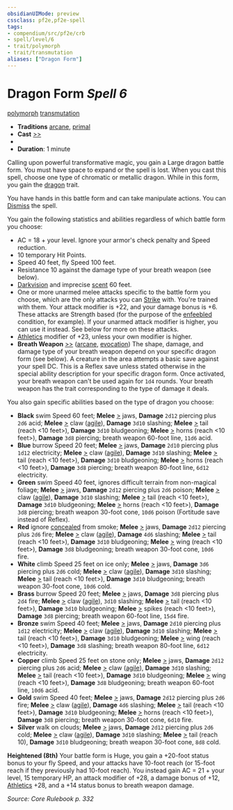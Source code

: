 ```yaml
---
obsidianUIMode: preview
cssclass: pf2e,pf2e-spell
tags:
- compendium/src/pf2e/crb
- spell/level/6
- trait/polymorph
- trait/transmutation
aliases: ["Dragon Form"]
---
```

# Dragon Form *Spell 6*   
[polymorph](rules/traits/polymorph.md "Polymorph Effect Trait")  [transmutation](rules/traits/transmutation.md "Transmutation School Trait")  

- **Traditions** [arcane](rules/traits/arcane.md "Arcane Tradition Trait"), [primal](rules/traits/primal.md "Primal Tradition Trait")
- **Cast** [>>](rules/core-rulebook/chapter-9-playing-the-game.md#Actions "Two-Action") 
- 
- **Duration**: 1 minute

Calling upon powerful transformative magic, you gain a Large dragon battle form. You must have space to expand or the spell is lost. When you cast this spell, choose one type of chromatic or metallic dragon. While in this form, you gain the [dragon](rules/traits/dragon.md "Dragon Creature Type Trait") trait.

You have hands in this battle form and can take manipulate actions. You can [Dismiss](rules/actions/dismiss.md) the spell.

You gain the following statistics and abilities regardless of which battle form you choose:

- AC = 18 + your level. Ignore your armor's check penalty and Speed reduction.
- 10 temporary Hit Points.
- Speed 40 feet, fly Speed 100 feet.
- Resistance 10 against the damage type of your breath weapon (see below).
- [Darkvision](rules/abilities/darkvision.md) and imprecise [scent](rules/abilities/scent.md) 60 feet.
- One or more unarmed melee attacks specific to the battle form you choose, which are the only attacks you can [Strike](rules/actions/strike.md) with. You're trained with them. Your attack modifier is +22, and your damage bonus is +6. These attacks are Strength based (for the purpose of the [enfeebled](rules/conditions.md#Enfeebled) condition, for example). If your unarmed attack modifier is higher, you can use it instead. See below for more on these attacks.
- [Athletics](compendium/skills.md#Athletics) modifier of +23, unless your own modifier is higher.
- **Breath Weapon** [>>](rules/core-rulebook/chapter-9-playing-the-game.md#Actions "Two-Action") ([arcane](rules/traits/arcane.md "Arcane Tradition Trait"), [evocation](rules/traits/evocation.md "Evocation School Trait")) The shape, damage, and damage type of your breath weapon depend on your specific dragon form (see below). A creature in the area attempts a basic save against your spell DC. This is a Reflex save unless stated otherwise in the special ability description for your specific dragon form. Once activated, your breath weapon can't be used again for `1d4` rounds. Your breath weapon has the trait corresponding to the type of damage it deals.

You also gain specific abilities based on the type of dragon you choose:

- **Black** swim Speed 60 feet; **Melee** [>](rules/core-rulebook/chapter-9-playing-the-game.md#Actions "Single Action") jaws, **Damage** `2d12` piercing plus `2d6` acid; **Melee** [>](rules/core-rulebook/chapter-9-playing-the-game.md#Actions "Single Action") claw ([agile](rules/traits/agile.md "Agile Weapon Trait")), **Damage** `3d10` slashing; **Melee** [>](rules/core-rulebook/chapter-9-playing-the-game.md#Actions "Single Action") tail (reach <10 feet>), **Damage** `3d10` bludgeoning; **Melee** [>](rules/core-rulebook/chapter-9-playing-the-game.md#Actions "Single Action") horns (reach <10 feet>), **Damage** `3d8` piercing; breath weapon 60-foot line, `11d6` acid.
- **Blue** burrow Speed 20 feet; **Melee** [>](rules/core-rulebook/chapter-9-playing-the-game.md#Actions "Single Action") jaws, **Damage** `2d10` piercing plus `1d12` electricity; **Melee** [>](rules/core-rulebook/chapter-9-playing-the-game.md#Actions "Single Action") claw ([agile](rules/traits/agile.md "Agile Weapon Trait")), **Damage** `3d10` slashing; **Melee** [>](rules/core-rulebook/chapter-9-playing-the-game.md#Actions "Single Action") tail (reach <10 feet>), **Damage** `3d10` bludgeoning; **Melee** [>](rules/core-rulebook/chapter-9-playing-the-game.md#Actions "Single Action") horns (reach <10 feet>), **Damage** `3d8` piercing; breath weapon 80-foot line, `6d12` electricity.
- **Green** swim Speed 40 feet, ignores difficult terrain from non-magical foliage; **Melee** [>](rules/core-rulebook/chapter-9-playing-the-game.md#Actions "Single Action") jaws, **Damage** `2d12` piercing plus `2d6` poison; **Melee** [>](rules/core-rulebook/chapter-9-playing-the-game.md#Actions "Single Action") claw ([agile](rules/traits/agile.md "Agile Weapon Trait")), **Damage** `3d10` slashing; **Melee** [>](rules/core-rulebook/chapter-9-playing-the-game.md#Actions "Single Action") tail (reach <10 feet>), **Damage** `3d10` bludgeoning; **Melee** [>](rules/core-rulebook/chapter-9-playing-the-game.md#Actions "Single Action") horns (reach <10 feet>), **Damage** `3d8` piercing; breath weapon 30-foot cone, `10d6` poison (Fortitude save instead of Reflex).
- **Red** ignore [concealed](rules/conditions.md#Concealed) from smoke; **Melee** [>](rules/core-rulebook/chapter-9-playing-the-game.md#Actions "Single Action") jaws, **Damage** `2d12` piercing plus `2d6` fire; **Melee** [>](rules/core-rulebook/chapter-9-playing-the-game.md#Actions "Single Action") claw ([agile](rules/traits/agile.md "Agile Weapon Trait")), **Damage** `4d6` slashing; **Melee** [>](rules/core-rulebook/chapter-9-playing-the-game.md#Actions "Single Action") tail (reach <10 feet>), **Damage** `3d10` bludgeoning; **Melee** [>](rules/core-rulebook/chapter-9-playing-the-game.md#Actions "Single Action") wing (reach <10 feet>), **Damage** `3d8` bludgeoning; breath weapon 30-foot cone, `10d6` fire.
- **White** climb Speed 25 feet on ice only; **Melee** [>](rules/core-rulebook/chapter-9-playing-the-game.md#Actions "Single Action") jaws, **Damage** `3d6` piercing plus `2d6` cold; **Melee** [>](rules/core-rulebook/chapter-9-playing-the-game.md#Actions "Single Action") claw ([agile](rules/traits/agile.md "Agile Weapon Trait")), **Damage** `3d10` slashing; **Melee** [>](rules/core-rulebook/chapter-9-playing-the-game.md#Actions "Single Action") tail (reach <10 feet>), **Damage** `3d10` bludgeoning; breath weapon 30-foot cone, `10d6` cold.
- **Brass** burrow Speed 20 feet; **Melee** [>](rules/core-rulebook/chapter-9-playing-the-game.md#Actions "Single Action") jaws, **Damage** `3d8` piercing plus `2d4` fire; **Melee** [>](rules/core-rulebook/chapter-9-playing-the-game.md#Actions "Single Action") claw ([agile](rules/traits/agile.md "Agile Weapon Trait")), `3d10` slashing; **Melee** [>](rules/core-rulebook/chapter-9-playing-the-game.md#Actions "Single Action") tail (reach <10 feet>), **Damage** `3d10` bludgeoning; **Melee** [>](rules/core-rulebook/chapter-9-playing-the-game.md#Actions "Single Action") spikes (reach <10 feet>), **Damage** `3d8` piercing; breath weapon 60-foot line, `15d4` fire.
- **Bronze** swim Speed 40 feet; **Melee** [>](rules/core-rulebook/chapter-9-playing-the-game.md#Actions "Single Action") jaws, **Damage** `2d10` piercing plus `1d12` electricity; **Melee** [>](rules/core-rulebook/chapter-9-playing-the-game.md#Actions "Single Action") claw ([agile](rules/traits/agile.md "Agile Weapon Trait")), **Damage** `3d10` slashing; **Melee** [>](rules/core-rulebook/chapter-9-playing-the-game.md#Actions "Single Action") tail (reach <10 feet>), **Damage** `3d10` bludgeoning; **Melee** [>](rules/core-rulebook/chapter-9-playing-the-game.md#Actions "Single Action") wing (reach <10 feet>), **Damage** `3d8` slashing; breath weapon 80-foot line, `6d12` electricity.
- **Copper** climb Speed 25 feet on stone only; **Melee** [>](rules/core-rulebook/chapter-9-playing-the-game.md#Actions "Single Action") jaws, **Damage** `2d12` piercing plus `2d6` acid; **Melee** [>](rules/core-rulebook/chapter-9-playing-the-game.md#Actions "Single Action") claw ([agile](rules/traits/agile.md "Agile Weapon Trait")), **Damage** `3d10` slashing; **Melee** [>](rules/core-rulebook/chapter-9-playing-the-game.md#Actions "Single Action") tail (reach <10 feet>), **Damage** `3d10` bludgeoning; **Melee** [>](rules/core-rulebook/chapter-9-playing-the-game.md#Actions "Single Action") wing (reach <10 feet>), **Damage** `3d8` bludgeoning; breath weapon 60-foot line, `10d6` acid.
- **Gold** swim Speed 40 feet; **Melee** [>](rules/core-rulebook/chapter-9-playing-the-game.md#Actions "Single Action") jaws, **Damage** `2d12` piercing plus `2d6` fire; **Melee** [>](rules/core-rulebook/chapter-9-playing-the-game.md#Actions "Single Action") claw ([agile](rules/traits/agile.md "Agile Weapon Trait")), **Damage** `4d6` slashing; **Melee** [>](rules/core-rulebook/chapter-9-playing-the-game.md#Actions "Single Action") tail (reach <10 feet>), **Damage** `3d10` bludgeoning; **Melee** [>](rules/core-rulebook/chapter-9-playing-the-game.md#Actions "Single Action") horns (reach <10 feet>), **Damage** `3d8` piercing; breath weapon 30-foot cone, `6d10` fire.
- **Silver** walk on clouds; **Melee** [>](rules/core-rulebook/chapter-9-playing-the-game.md#Actions "Single Action") jaws, **Damage** `2d12` piercing plus `2d6` cold; **Melee** [>](rules/core-rulebook/chapter-9-playing-the-game.md#Actions "Single Action") claw ([agile](rules/traits/agile.md "Agile Weapon Trait")), **Damage** `3d10` slashing; **Melee** [>](rules/core-rulebook/chapter-9-playing-the-game.md#Actions "Single Action") tail (reach 10), **Damage** `3d10` bludgeoning; breath weapon 30-foot cone, `8d8` cold.

**Heightened (8th)** Your battle form is Huge, you gain a +20-foot status bonus to your fly Speed, and your attacks have 10-foot reach (or 15-foot reach if they previously had 10-foot reach). You instead gain AC = 21 + your level, 15 temporary HP, an attack modifier of +28, a damage bonus of +12, [Athletics](compendium/skills.md#Athletics) +28, and a +14 status bonus to breath weapon damage.

*Source: Core Rulebook p. 332*